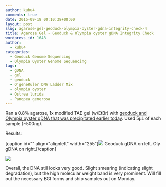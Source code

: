 ```yaml
---
author: kubu4
comments: true
date: 2015-09-18 00:10:38+00:00
layout: post
slug: agarose-gel-geoduck-olympia-oyster-gdna-integrity-check-4
title: Agarose Gel - Geoduck & Olympia oyster gDNA Integrity Check
wordpress_id: 1648
author:
  - kubu4
categories:
  - Geoduck Genome Sequencing
  - Olympia Oyster Genome Sequencing
tags:
  - gDNA
  - gel
  - geoduck
  - O'geneRuler DNA Ladder Mix
  - olympia oyster
  - Ostrea lurida
  - Panopea generosa
---
```


Ran a 0.8% agarose, 1x modified TAE gel (w/EtBr) with [geoduck and Olympia oyster gDNA that was precipitated earlier today](http://onsnetwork.org/kubu4/2015/09/17/ethanol-precipitation-geoduck-olympia-oyster-gdna/). Used 5μL of each sample (~500ng).

Results:

[caption id="" align="alignleft" width="255"][![](http://eagle.fish.washington.edu/Arabidopsis/20150917_gel_gDNA_geoduck_oly.jpg)](http://eagle.fish.washington.edu/Arabidopsis/20150917_gel_gDNA_geoduck_oly.jpg) Geoduck gDNA on left. Oly gDNA on right.[/caption]

[![](https://raw.githubusercontent.com/sr320/LabDocs/master/protocols/Commercial_Protocols/ThermoFisher_OgeneRuler_DNA_Ladder_Mix_F100439.jpg)](https://raw.githubusercontent.com/sr320/LabDocs/master/protocols/Commercial_Protocols/ThermoFisher_OgeneRuler_DNA_Ladder_Mix_F100439.jpg)



























Overall, the DNA still looks very good. Slight smearing (indicating slight degradation), but the high molecular weight band is very prominent. Will fill out the necessary BGI forms and ship samples out on Monday.


